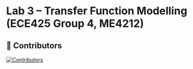 # Lab 3 – Transfer Function Modelling (ECE425 Group 4, ME4212)

## 👥 Contributors
[![Contributors](https://img.shields.io/github/contributors/ArnoldME12/Lab3_TransferFunction_Modelling_ECE425_Group4_ME4212.svg)](https://github.com/ArnoldME12/Lab3_TransferFunction_Modelling_ECE425_Group4_ME4212/graphs/contributors)
